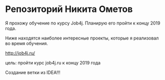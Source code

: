 # Репозиторий Никита Ометов

Я прохожу обучение по курсу Job4j. Планирую его пройти к концу 2019 года.

Ниже находятся наиболее интересные проекты, которые я реализовал во время обучения.

http://job4j.ru/

цель: пройти курс job4j.ru к концу 2019 года

Создание ветки из IDEA!!!